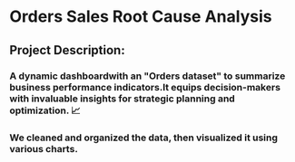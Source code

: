 # Orders Sales Root Cause Analysis
## Project Description:
### A dynamic dashboardwith an "Orders dataset"  to summarize business performance indicators.It equips decision-makers with invaluable insights for strategic planning and optimization. 📈
### We cleaned and organized the data, then visualized it using various charts.




